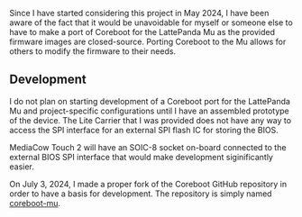 Since I have started considering this project in May 2024, I have been aware of the fact that it would be unavoidable for myself or someone else to have to make a port of Coreboot for the LattePanda Mu as the provided firmware images are closed-source. Porting Coreboot to the Mu allows for others to modify the firmware to their needs.

## Development
I do not plan on starting development of a Coreboot port for the LattePanda Mu and project-specific configurations until I have an assembled prototype of the device. The Lite Carrier that I was provided does not have any way to access the SPI interface for an external SPI flash IC for storing the BIOS. 

MediaCow Touch 2 will have an SOIC-8 socket on-board connected to the external BIOS SPI interface that would make development siginificantly easier. 

On July 3, 2024, I made a proper fork of the Coreboot GitHub repository in order to have a basis for development. The repository is simply named [coreboot-mu](https://github.com/ctcl-bregis/coreboot-mu).


